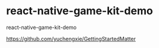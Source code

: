 # react-native-game-kit-demo
react-native-game-kit-demo

https://github.com/yuchengxie/GettingStartedMatter


